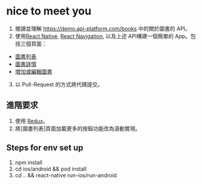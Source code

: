 # nice to meet you
1. 閱讀並理解 https://demo.api-platform.com/books 
中的關於圖書的 API。
2. 使用[React Native](https://facebook.github.io/react-native/), [React Navigation](https://reactnavigation.org/), 以及上述 API構建一個簡單的 App。包括三個頁面：
* [圖書列表](https://i.imgur.com/yF21CqS.png)
* [圖書詳情](https://i.imgur.com/U6n7Ci8.png)
* [增加或編輯圖書](https://i.imgur.com/GELu336.png)
  
3. 以 Pull-Request 的方式將代碼提交。

## 進階要求
1. 使用 [Redux](https://github.com/reduxjs/redux)。
2. 將[圖書列表]頁面加載更多的按鈕功能改為滾動實現。

## Steps for env set up
1. npm install
2. cd ios/android && pod install
3. cd .. && react-native run-ios/run-android